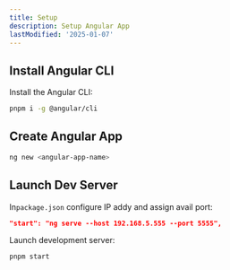 ```yaml
---
title: Setup
description: Setup Angular App
lastModified: '2025-01-07'
---
```


## Install Angular CLI

Install the Angular CLI:

```bash
pnpm i -g @angular/cli
```

## Create Angular App

```bash
ng new <angular-app-name>
```

## Launch Dev Server

In`package.json` configure IP addy and assign avail port:

```json
"start": "ng serve --host 192.168.5.555 --port 5555",
```

Launch development server:

```bash
pnpm start
```
